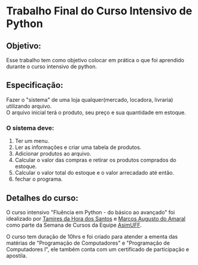 # Trabalho Final do Curso Intensivo de Python

## Objetivo:
Esse trabalho tem como objetivo colocar em prática o que foi aprendido durante o curso intensivo de python.
## Especificação:
Fazer o "sistema" de uma loja qualquer(mercado, locadora, livraria) utilizando arquivo.  
O arquivo inicial terá o produto, seu preço e sua quantidade em estoque.

### O sistema deve:
1. Ter um menu.
2. Ler as informações e criar uma tabela de produtos.
3. Adicionar produtos ao arquivo.
4. Calcular o valor das compras e retirar os produtos comprados do estoque.
5. Calcular o valor total do estoque e o valor arrecadado até então.
6. fechar o programa.

## Detalhes do curso:
O curso intensivo "Fluência em Python - do básico ao avançado" foi idealizado por [Tamires da Hora dos Santos](https://www.linkedin.com/in/tamires-da-hora-dos-santos-851a96170/ "Perfil do Linkedin") e [Marcos Augusto do Amaral](https://www.linkedin.com/in/marcos-augusto-amaral/ "Perfil do Linkedin") como parte da Semana de Cursos da Equipe [AsimUFF](https://www.facebook.com/Asimuff/ "Página do Facebook").

O curso tem duração de 10hrs e foi criado para atender a ementa das matérias de "Programação de Computadores" e "Programação de Computadores I", ele também conta com um certificado de participação e apostila.


